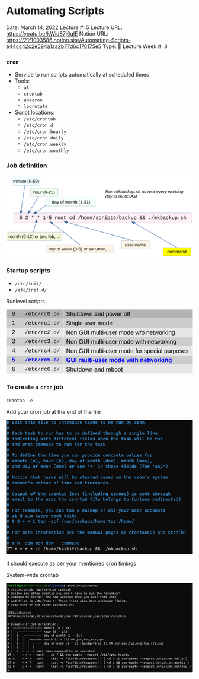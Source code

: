 # Automating Scripts

Date: March 14, 2022
Lecture #: 5
Lecture URL: https://youtu.be/kWid87j6qIE
Notion URL: https://21f1003586.notion.site/Automating-Scripts-e44cc42c2e594a1aa2b77d6c176175e5
Type: 📒 Lecture
Week #: 8

### `cron`

- Service to run scripts automatically at scheduled times
- Tools:
    - `at`
    - `crontab`
    - `anacron`
    - `logrotate`
- Script locations:
    - `/etc/crontab`
    - `/etc/cron.d`
    - `/etc/cron.hourly`
    - `/etc/cron.daily`
    - `/etc/cron.weekly`
    - `/etc/cron.monthly`

### Job definition

![Untitled](Automating%20Scripts%20d5f259340602471482d4ec24227ba72a/Untitled.png)

### Startup scripts

- `/etc/init/`
- `/etc/init.d/`

Runlevel scripts

![Untitled](Automating%20Scripts%20d5f259340602471482d4ec24227ba72a/Untitled%201.png)

### To create a `cron` job

`crontab -e`

Add your cron job at the end of the file

![Untitled](Automating%20Scripts%20d5f259340602471482d4ec24227ba72a/Untitled%202.png)

It should execute as per your mentioned cron timings

System-wide crontab

![Untitled](Automating%20Scripts%20d5f259340602471482d4ec24227ba72a/Untitled%203.png)